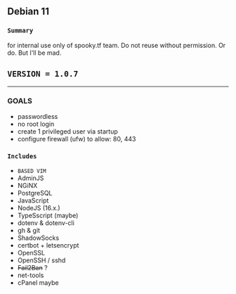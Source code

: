 ## Debian 11
### `Summary`
for internal use only of spooky.tf team. Do not reuse without permission. Or do. But I'll be mad.

## `VERSION = 1.0.7` 

---

### **GOALS**
- passwordless
- no root login
- create 1 privileged user via startup
- configure firewall (ufw) to allow: 80, 443

### `Includes` 

- `BASED VIM`
- AdminJS
- NGiNX
- PostgreSQL
- JavaScript
- NodeJS (16.x.)
- TypeSscript (maybe)
- dotenv & dotenv-cli
- gh & git
- ShadowSocks
- certbot + letsencrypt 
- OpenSSL
- OpenSSH / sshd
- ~~Fail2Ban~~ ? 
- net-tools
- cPanel maybe
